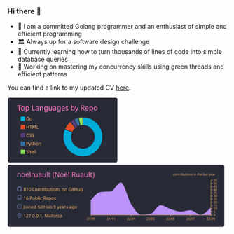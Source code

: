 ### Hi there 👋

- 🔭 I am a committed Golang programmer and an enthusiast of simple and efficient programming
- 🏛 Always up for a software design challenge
- 🌱 Currently learning how to turn thousands of lines of code into simple database queries
- 🧵 Working on mastering my concurrency skills using green threads and efficient patterns

You can find a link to my updated CV [here](https://gist.github.com/noelruault/964d77b87924f8076d04d09b13569e07).

<img src="https://raw.githubusercontent.com/noelruault/noelruault/main/profile-summary-card-output/dracula/1-repos-per-language.svg" height="150"><img src="https://raw.githubusercontent.com/noelruault/noelruault/main/profile-summary-card-output/dracula/0-profile-details.svg" width="525">
